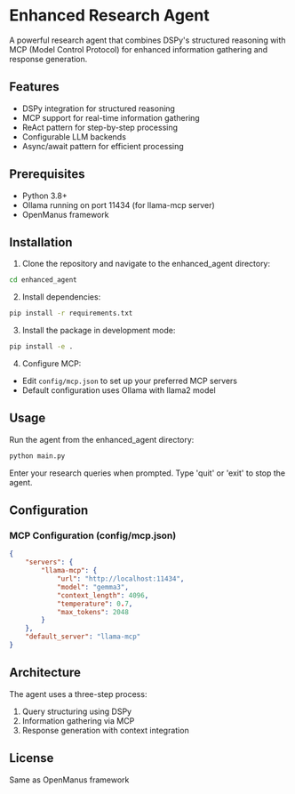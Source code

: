 # Enhanced Research Agent

A powerful research agent that combines DSPy's structured reasoning with MCP (Model Control Protocol) for enhanced information gathering and response generation.

## Features

- DSPy integration for structured reasoning
- MCP support for real-time information gathering
- ReAct pattern for step-by-step processing
- Configurable LLM backends
- Async/await pattern for efficient processing

## Prerequisites

- Python 3.8+
- Ollama running on port 11434 (for llama-mcp server)
- OpenManus framework

## Installation

1. Clone the repository and navigate to the enhanced_agent directory:
```bash
cd enhanced_agent
```

2. Install dependencies:
```bash
pip install -r requirements.txt
```

3. Install the package in development mode:
```bash
pip install -e .
```

4. Configure MCP:
- Edit `config/mcp.json` to set up your preferred MCP servers
- Default configuration uses Ollama with llama2 model

## Usage

Run the agent from the enhanced_agent directory:
```bash
python main.py
```

Enter your research queries when prompted. Type 'quit' or 'exit' to stop the agent.

## Configuration

### MCP Configuration (config/mcp.json)
```json
{
    "servers": {
        "llama-mcp": {
            "url": "http://localhost:11434",
            "model": "gemma3",
            "context_length": 4096,
            "temperature": 0.7,
            "max_tokens": 2048
        }
    },
    "default_server": "llama-mcp"
}
```

## Architecture

The agent uses a three-step process:
1. Query structuring using DSPy
2. Information gathering via MCP
3. Response generation with context integration

## License

Same as OpenManus framework 
